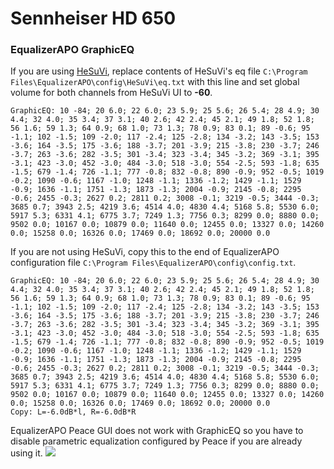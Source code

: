 # Sennheiser HD 650
### EqualizerAPO GraphicEQ
If you are using [HeSuVi](https://sourceforge.net/projects/hesuvi/), replace contents of HeSuVi's eq file `C:\Program Files\EqualizerAPO\config\HeSuVi\eq.txt` with this line and set global volume for both channels from HeSuVi UI to **-60**.
```
GraphicEQ: 10 -84; 20 6.0; 22 6.0; 23 5.9; 25 5.6; 26 5.4; 28 4.9; 30 4.4; 32 4.0; 35 3.4; 37 3.1; 40 2.6; 42 2.4; 45 2.1; 49 1.8; 52 1.8; 56 1.6; 59 1.3; 64 0.9; 68 1.0; 73 1.3; 78 0.9; 83 0.1; 89 -0.6; 95 -1.1; 102 -1.5; 109 -2.0; 117 -2.4; 125 -2.8; 134 -3.2; 143 -3.5; 153 -3.6; 164 -3.5; 175 -3.6; 188 -3.7; 201 -3.9; 215 -3.8; 230 -3.7; 246 -3.7; 263 -3.6; 282 -3.5; 301 -3.4; 323 -3.4; 345 -3.2; 369 -3.1; 395 -3.1; 423 -3.0; 452 -3.0; 484 -3.0; 518 -3.0; 554 -2.5; 593 -1.8; 635 -1.5; 679 -1.4; 726 -1.1; 777 -0.8; 832 -0.8; 890 -0.9; 952 -0.5; 1019 -0.2; 1090 -0.6; 1167 -1.0; 1248 -1.1; 1336 -1.2; 1429 -1.1; 1529 -0.9; 1636 -1.1; 1751 -1.3; 1873 -1.3; 2004 -0.9; 2145 -0.8; 2295 -0.6; 2455 -0.3; 2627 0.2; 2811 0.2; 3008 -0.1; 3219 -0.5; 3444 -0.3; 3685 0.7; 3943 2.5; 4219 3.6; 4514 4.0; 4830 4.4; 5168 5.8; 5530 6.0; 5917 5.3; 6331 4.1; 6775 3.7; 7249 1.3; 7756 0.3; 8299 0.0; 8880 0.0; 9502 0.0; 10167 0.0; 10879 0.0; 11640 0.0; 12455 0.0; 13327 0.0; 14260 0.0; 15258 0.0; 16326 0.0; 17469 0.0; 18692 0.0; 20000 0.0
```
If you are not using HeSuVi, copy this to the end of EqualizerAPO configuration file `C:\Program Files\EqualizerAPO\config\config.txt`.
```
GraphicEQ: 10 -84; 20 6.0; 22 6.0; 23 5.9; 25 5.6; 26 5.4; 28 4.9; 30 4.4; 32 4.0; 35 3.4; 37 3.1; 40 2.6; 42 2.4; 45 2.1; 49 1.8; 52 1.8; 56 1.6; 59 1.3; 64 0.9; 68 1.0; 73 1.3; 78 0.9; 83 0.1; 89 -0.6; 95 -1.1; 102 -1.5; 109 -2.0; 117 -2.4; 125 -2.8; 134 -3.2; 143 -3.5; 153 -3.6; 164 -3.5; 175 -3.6; 188 -3.7; 201 -3.9; 215 -3.8; 230 -3.7; 246 -3.7; 263 -3.6; 282 -3.5; 301 -3.4; 323 -3.4; 345 -3.2; 369 -3.1; 395 -3.1; 423 -3.0; 452 -3.0; 484 -3.0; 518 -3.0; 554 -2.5; 593 -1.8; 635 -1.5; 679 -1.4; 726 -1.1; 777 -0.8; 832 -0.8; 890 -0.9; 952 -0.5; 1019 -0.2; 1090 -0.6; 1167 -1.0; 1248 -1.1; 1336 -1.2; 1429 -1.1; 1529 -0.9; 1636 -1.1; 1751 -1.3; 1873 -1.3; 2004 -0.9; 2145 -0.8; 2295 -0.6; 2455 -0.3; 2627 0.2; 2811 0.2; 3008 -0.1; 3219 -0.5; 3444 -0.3; 3685 0.7; 3943 2.5; 4219 3.6; 4514 4.0; 4830 4.4; 5168 5.8; 5530 6.0; 5917 5.3; 6331 4.1; 6775 3.7; 7249 1.3; 7756 0.3; 8299 0.0; 8880 0.0; 9502 0.0; 10167 0.0; 10879 0.0; 11640 0.0; 12455 0.0; 13327 0.0; 14260 0.0; 15258 0.0; 16326 0.0; 17469 0.0; 18692 0.0; 20000 0.0
Copy: L=-6.0dB*l, R=-6.0dB*R
```
EqualizerAPO Peace GUI does not work with GraphicEQ so you have to disable parametric equalization configured by Peace if you are already using it.
![](https://raw.githubusercontent.com/jaakkopasanen/AutoEq/master/results/Innerfidelity%202017/innerfidelity/onear/Sennheiser%20HD%20650/Sennheiser%20HD%20650.png)
